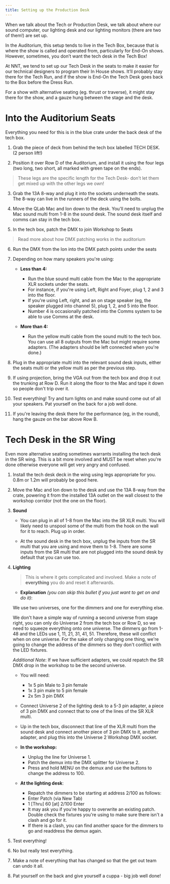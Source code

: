 ```yaml
---
title: Setting up the Production Desk
---
```


When we talk about the Tech or Production Desk, we talk about where our sound computer, our lighting desk and our lighting monitors (there are two of them!) are set up. 

In the Auditorium, this setup tends to live in the Tech Box, because that is where the show is called and operated from, particularly for End-On shows. However, sometimes, you don’t want the tech desk in the Tech Box! 

At NNT, we tend to set up our Tech Desk in the seats to make it easier for our technical designers to program their In House shows. It’ll probably stay there for the Tech Run, and if the show is End-On the Tech Desk goes back to the Box before the Dress Run. 

For a show with alternative seating (eg. thrust or traverse), it might stay there for the show, and a gauze hung between the stage and the desk.

# Into the Auditorium Seats

Everything you need for this is in the blue crate under the back desk of the tech box. 

1. Grab the piece of deck from behind the tech box labelled TECH DESK. (2 person lift!)

2. Position it over Row D of the Auditorium, and install it using the four legs (two long, two short, all marked with green tape on the ends). 
> These legs are the specific length for the Tech Desk- don’t let them get mixed up with the other legs we own!

3. Grab the 13A 8-way and plug it into the sockets underneath the seats. The 8-way can live in the runners of the deck using the bolts. 

4. Move the QLab Mac and Ion down to the desk. You'll need to unplug the Mac sound multi from 1-8 in the sound desk. The sound desk itself and comms can stay in the tech box. 

5. In the tech box, patch the DMX to join Workshop to Seats
> Read more about how DMX patching works in the auditorium

6. Run the DMX from the Ion into the DMX patch points under the seats 

7. Depending on how many speakers you're using:

	* **Less than 4:** 
		* Run the blue sound multi cable from the Mac to the appropriate XLR sockets under the seats. 
		* For instance, if you're using Left, Right and Foyer, plug 1, 2 and 3 into the floor. 
		* If you're using Left, right, and an on stage speaker (eg, the speaker plugged into channel 5), plug 1, 2, and 5 into the floor.
		* Number 4 is occasionally patched into the Comms system to be able to use Comms at the desk.

	* **More than 4:**
		* Run the yellow multi cable from the sound multi to the tech box. You can use all 8 outputs from the Mac but might require some adapters. (The adapters should be left connected when you're done.)

8. Plug in the appropriate multi into the relevant sound desk inputs, either the seats multi or the yellow multi as per the previous step. 

9. If using projection, bring the VGA out from the tech box and drop it out the trunking at Row D. Run it along the floor to the Mac and tape it down so people don't trip over it.

10. Test everything! Try and turn lights on and make sound come out of all your speakers. 
Pat yourself on the back for a job well done. 

11. If you're leaving the desk there for the performance (eg, in the round), hang the gauze on the bar above Row B.

# Tech Desk in the SR Wing

Even more alternative seating sometimes warrants installing the tech desk in the SR wing. This is a bit more involved and MUST be reset when you're done otherwise everyone will get very angry and confused.

1. Install the tech desk deck in the wing using legs appropriate for you. 0.8m or 1.2m will probably be good here. 

2. Move the Mac and Ion down to the desk and use the 13A 8-way from the crate, powering it from the installed 13A outlet on the wall closest to the workshop corridor (not the one on the floor).

3. **Sound**

	* You can plug in all of 1-8 from the Mac into the SR XLR multi. You will likely need to unspool some of the multi from the hook on the wall for it to reach. Plug up in order.

	* At the sound desk in the tech box, unplug the inputs from the SR multi that you are using and move them to 1-8. There are some inputs from the SR multi that are not plugged into the sound desk by default that you can use too.

4. **Lighting**

	> This is where it gets complicated and involved. Make a note of **everything** you do and reset it afterwards.

	* **Explanation** _(you can skip this bullet if you just want to get on and do it)_:

	We use two universes, one for the dimmers and one for everything else. 

	We don't have a simple way of running a second universe from stage right, you can only do Universe 2 from the tech box or Row D, so we need to squeeze everything onto one universe. The dimmers go from 1-48 and the LEDs use 1, 11, 21, 31, 41, 51. Therefore, these will conflict when on one universe. For the sake of only changing one thing, we're going to change the address of the dimmers so they don't conflict with the LED fixtures. 

	_Additional Note_: If we have sufficient adapters, we could repatch the SR DMX drop in the workshop to be the second universe. 

	* You will need:
		* 1x 5 pin Male to 3 pin female 
		* 1x 3 pin male to 5 pin female 
		* 2x 5m 3 pin DMX

	* Connect Universe 2 of the lighting desk to a 5-3 pin adapter, a piece of 3 pin DMX and connect that to one of the lines of the SR XLR multi. 

	* Up in the tech box, disconnect that line of the XLR multi from the sound desk and connect another piece of 3 pin DMX to it, another adapter, and plug this into the Universe 2 Workshop DMX socket. 

	* **In the workshop:**
		* Unplug the line for Universe 1.  
		* Patch the demux into the DMX splitter for Universe 2. 
		* Press and hold MENU on the demux and use the buttons to change the address to 100.
	* **At the lighting desk**:
		* Repatch the dimmers to be starting at address 2/100 as follows: 
		* Enter Patch (via New Tab)
		* 1 [Thru] 60 [at] 2/100 Enter 
		* It may ask you if you're happy to overwrite an existing patch. Double check the fixtures you're using to make sure there isn't a clash and go for it. 
		* If there is a clash, you can find another space for the dimmers to go and readdress the demux again. 

5.  Test everything! 

6.  No but really test everything. 
7.  Make a note of everything that has changed so that the get out team can undo it all. 
8.  Pat yourself on the back and give yourself a cuppa - big job well done!














